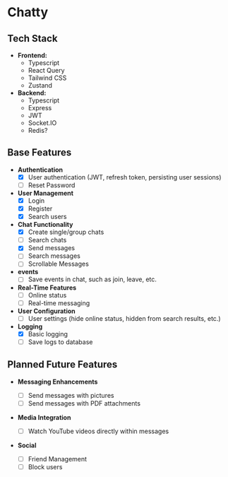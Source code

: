 # Chatty

## Tech Stack

-   **Frontend:**
    -   Typescript
    -   React Query
    -   Tailwind CSS
    -   Zustand
-   **Backend:**
    -   Typescript
    -   Express
    -   JWT
    -   Socket.IO
    -   Redis?

## Base Features

-   **Authentication**
    -   [x] User authentication (JWT, refresh token, persisting user sessions)
    -   [ ] Reset Password
-   **User Management**
    -   [x] Login
    -   [x] Register
    -   [x] Search users
-   **Chat Functionality**
    -   [x] Create single/group chats
    -   [ ] Search chats
    -   [x] Send messages
    -   [ ] Search messages
    -   [ ] Scrollable Messages
-   **events**
    -   [ ] Save events in chat, such as join, leave, etc.
-   **Real-Time Features**
    -   [ ] Online status
    -   [ ] Real-time messaging
-   **User Configuration**
    -   [ ] User settings (hide online status, hidden from search results, etc.)
-   **Logging**
    -   [x] Basic logging
    -   [ ] Save logs to database

## Planned Future Features

-   **Messaging Enhancements**

    -   [ ] Send messages with pictures
    -   [ ] Send messages with PDF attachments

-   **Media Integration**
    -   [ ] Watch YouTube videos directly within messages
-   **Social**
    -   [ ] Friend Management
    -   [ ] Block users
